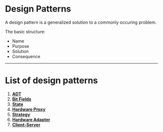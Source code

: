 # Design Patterns

A design pattern is a generalized solution to a commonly occuring problem.

The basic structure:

- Name
- Purpose
- Solution
- Consequence

---

# List of design patterns

1. **[ADT](adt/)**
2. **[Bit Fields](bit_fields/)**
3. **[State](state/)**
4. **[Hardware Proxy](hardware_proxy/)**
5. **[Strategy](strategy/)**
6. **[Hardware Adapter](hardware_adapter/)**
7. **[Client-Server](client_server/)**
